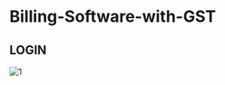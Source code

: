 # Billing-Software-with-GST

## LOGIN 
![1](https://user-images.githubusercontent.com/25637616/59525463-3c9c8600-8e8b-11e9-9f1b-f8e7cf9ca02e.png)
